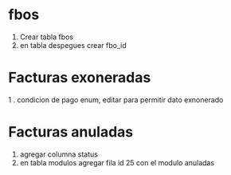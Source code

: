 # fbos 

1. Crear tabla fbos 
2. en tabla despegues crear fbo_id

# Facturas  exoneradas
1 . condicion de pago enum, editar para permitir dato exnonerado 

# Facturas anuladas 
1. agregar columna status
2. en tabla modulos agregar fila id 25 con el modulo anuladas